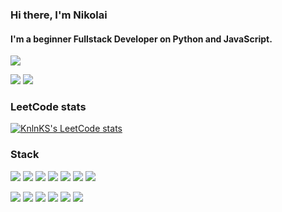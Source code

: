 ### Hi there, I'm Nikolai


#### I'm a beginner Fullstack Developer on Python and JavaScript.


![](https://github-profile-summary-cards.vercel.app/api/cards/profile-details?username=molodcovnik&theme=solarized_dark)


![](https://github-profile-summary-cards.vercel.app/api/cards/most-commit-language?username=molodcovnik&theme=solarized_dark)
![](https://github-profile-summary-cards.vercel.app/api/cards/stats?username=molodcovnik&theme=solarized_dark)


### LeetCode stats

[![KnlnKS's LeetCode stats](https://leetcode-stats-six.vercel.app/api?username=Nikolayy93&theme=dark)](https://github.com/molodcovnik/leetcode-stats)

### Stack

<img src="https://img.shields.io/badge/PYTHON-blue?style=for-the-badge&logo=python&logoColor=black"/> <img src="https://img.shields.io/badge/DJANGO-blue?style=for-the-badge&logo=django&logoColor=black"/> <img src="https://img.shields.io/badge/Django Rest Framework-blue?style=for-the-badge&logo=&logoColor=black"/> <img src="https://img.shields.io/badge/PostgeSQL-blue?style=for-the-badge&logo=postgresql&logoColor=black"/> <img src="https://img.shields.io/badge/Redis-blue?style=for-the-badge&logo=redis&logoColor=black"/> <img src="https://img.shields.io/badge/Celery-blue?style=for-the-badge&logo=celery&logoColor=black"/> <img src="https://img.shields.io/badge/Git-blue?style=for-the-badge&logo=git&logoColor=black"/>

<img src="https://img.shields.io/badge/JavaScript-blue?style=for-the-badge&logo=javascript&logoColor=black"/> <img src="https://img.shields.io/badge/React JS-blue?style=for-the-badge&logo=react&logoColor=black"/> <img src="https://img.shields.io/badge/Redux-blue?style=for-the-badge&logo=redux&logoColor=black"/> <img src="https://img.shields.io/badge/HTML-blue?style=for-the-badge&logo=html5&logoColor=black"/> <img src="https://img.shields.io/badge/CSS-blue?style=for-the-badge&logo=css3&logoColor=black"/> <img src="https://img.shields.io/badge/Webpack-blue?style=for-the-badge&logo=webpack&logoColor=black"/>

